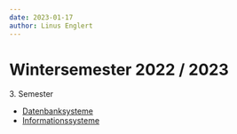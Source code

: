 ```yaml
---
date: 2023-01-17
author: Linus Englert
---
```


# Wintersemester 2022 / 2023

3\. Semester

- [Datenbanksysteme](Datenbanksysteme.md)
- [Informationssysteme](Informationssysteme.md)
